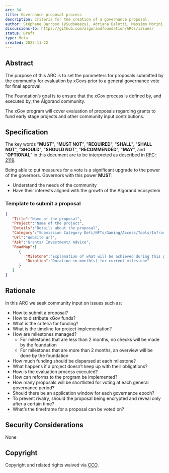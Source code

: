 ```yaml
---
arc: 34
title: Governance proposal process
description: Criteria for the creation of a governance proposal.
author: Stéphane Barroso (@SudoWeezy), Adriana Belotti, Massimo Morini, Michel Treccani, John Woods, Shai Halevi
discussions-to: https://github.com/algorandfoundation/ARCs/issues/
status: Draft
type: Meta
created: 2022-11-22
---
```

 
## Abstract
The purpose of this ARC is to set the parameters for proposals submitted by the community for evaluation by xGovs prior to a general governance vote for final approval.
 
The Foundation’s goal is to ensure that the xGov process is defined by, and executed by, the Algorand community.

The xGov program will cover evaluation of proposals regarding grants to fund early stage projects and other community input contributions.
 
## Specification
The key words "**MUST**", "**MUST NOT**", "**REQUIRED**", "**SHALL**", "**SHALL NOT**", "**SHOULD**", "**SHOULD NOT**", "**RECOMMENDED**", "**MAY**", and "**OPTIONAL**" in this document are to be interpreted as described in <a href="https://www.ietf.org/rfc/rfc2119.txt">RFC-2119</a>.
 
Being able to put measures for a vote is a significant upgrade to the power of the governors. Governors with this power **MUST**:
- Understand the needs of the community
- Have their interests aligned with the growth of the Algorand ecosystem


### Template to submit a proposal

``` json 
{
   "Title":"Name of the proposal",
   "Project":"Name of the project",
   "Details":"Details about the proposal",
   "Category":"Submission Category Defi/NFTs/Gaming/Access/Tools/Infrastructure",
   "Url":"Website url",
   "Ask":"Grants/ Investment/ Advice",
   "RoadMap":[
      {
         "Miletone":"Explanation of what will be achieved during this period",
         "Duration":"Duration in month(s) for current milestone"
      }
   ]
}
```

## Rationale
In this ARC we seek community input on issues such as:
- How to submit a proposal?
- How to distribute xGov funds?
- What is the criteria for funding?
- What is the timeline for project implementation?
- How are milestones managed?
  - For milestones that are less than 2 months, no checks will be made by the foundation
  - For milestones that are more than 2 months, an overview will be done by the foundation
- How much funding should be dispersed at each milestone?
- What happens if a project doesn’t keep up with their obligations?
- How is the evaluation process executed?
- How can reforms to the program be implemented?
- How many proposals will be shortlisted for voting at each general governance period?
- Should there be an application window for each governance epoch?
- To prevent rivalry, should the proposal being encrypted and reveal only after a certain time?
- What’s the timeframe for a proposal can be voted on?

## Security Considerations
None
 
## Copyright
Copyright and related rights waived via <a href="https://creativecommons.org/publicdomain/zero/1.0/">CCO</a>.
